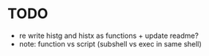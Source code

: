# TODO

- re write histg and histx as functions + update readme?
- note: function vs script (subshell vs exec in same shell)